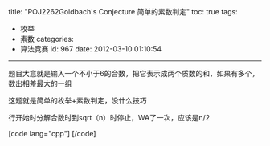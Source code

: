 title: "POJ2262Goldbach's Conjecture 简单的素数判定"
toc: true
tags:
  - 枚举
  - 素数
categories:
  - 算法竞赛
id: 967
date: 2012-03-10 01:10:54
---

题目大意就是输入一个不小于6的合数，把它表示成两个质数的和，如果有多个，数出相差最大的一组

这题就是简单的枚举+素数判定，没什么技巧

行开始时分解合数时到sqrt（n）时停止，WA了一次，应该是n/2

[code lang="cpp"]
[/code]